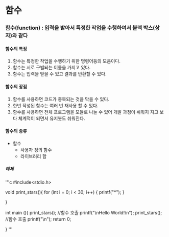 # 함수
### 함수(function) : 입력을 받아서 특정한 작업을 수행하여서 블랙 박스(상자)와 같다
#### 함수의 특징
1. 함수는 특정한 작업을 수행하기 위한 명령어등의 모음이다.
2. 함수는 서로 구별되는 이름을 가지고 있다.
3. 함수는 입력을 받을 수 있고 결과를 반환할 수 있다.

#### 함수의 장점
1. 함수를 사용하면 코드가 중복되는 것을 막을 수 있다.
2. 한번 작성된 함수는 여러 번 재사용 할 수 있다.
3. 함수를 사용하면 전체 프로그램을 모듈로 나눌 수 있어 개발 과정이 쉬워지 지고 보다 체계적이 되면서 유지봇도 쉬워진다.

#### 함수의 종류
* 함수
  * 사용자 정의 함수
  * 라이브러리 함
  
  
  
 ##### 예제
'''c
#include<stdio.h>

void print_stars(){
  for (int i = 0; i < 30; i++)
  {
    printf("*");
  }
  
}

int main (){
  print_stars(); //함수 호출
  printf("\nHello World!\n");
  print_stars(); //함수 호출
  printf("\n"); 
  return 0;

}
'''
  
